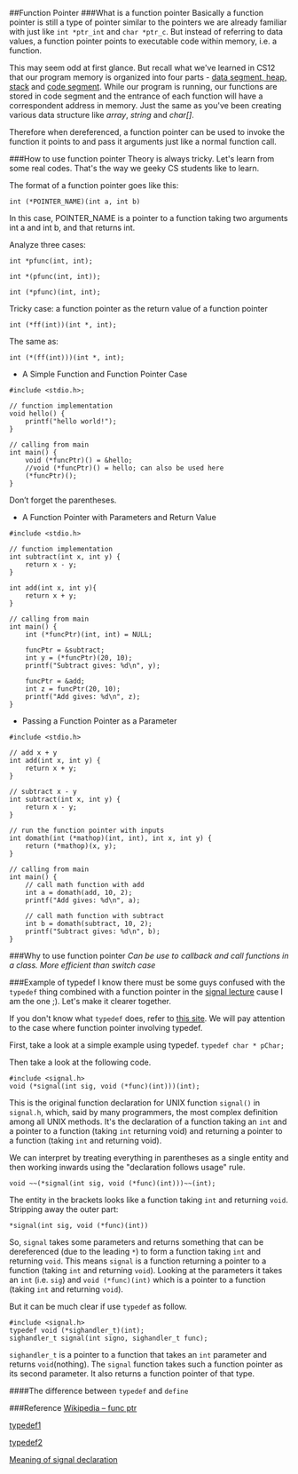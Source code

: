 ##Function Pointer
###What is a function pointer
Basically a function pointer is still a type of pointer similar to the pointers we are already familiar with just like `int *ptr_int` and `char *ptr_c`.
But instead of referring to data values, a function pointer points to executable code within memory, i.e. a function.

This may seem odd at first glance.
But recall what we've learned in CS12 that our program memory is organized into four parts - [data segment, heap, stack](http://en.wikipedia.org/wiki/Data_segment) and [code segment](http://en.wikipedia.org/wiki/Code_segment).
While our program is running, our functions are stored in code segment and the entrance of each function will have a correspondent address in memory.
Just the same as you've been creating various data structure like _array_, _string_ and _char[]_.

Therefore when dereferenced, a function pointer can be used to invoke the function it points to and pass it arguments just like a normal function call.

###How to use function pointer
Theory is always tricky.
Let's learn from some real codes.
That's the way we geeky CS students like to learn.

The format of a function pointer goes like this:
```
int (*POINTER_NAME)(int a, int b)
```
In this case, POINTER_NAME is a pointer to a function taking two arguments int a and int b, and that returns int.

Analyze three cases:
```
int *pfunc(int, int);
```
```
int *(pfunc(int, int));
```
```
int (*pfunc)(int, int);
```

Tricky case: a function pointer as the return value of a function pointer
```
int (*ff(int))(int *, int);
```
The same as:
```
int (*(ff(int)))(int *, int);
```

* A Simple Function and Function Pointer Case
```
#include <stdio.h>;

// function implementation
void hello() {
    printf("hello world!");
}

// calling from main
int main() {
    void (*funcPtr)() = &hello;
    //void (*funcPtr)() = hello; can also be used here
    (*funcPtr)();
}
```
Don’t forget the parentheses.

* A Function Pointer with Parameters and Return Value
```
#include <stdio.h>

// function implementation
int subtract(int x, int y) {
    return x - y;
}

int add(int x, int y){
    return x + y;
}

// calling from main
int main() {
    int (*funcPtr)(int, int) = NULL;

    funcPtr = &subtract;
    int y = (*funcPtr)(20, 10);
    printf("Subtract gives: %d\n", y);

    funcPtr = &add;
    int z = funcPtr(20, 10);
    printf("Add gives: %d\n", z);
}
```

* Passing a Function Pointer as a Parameter
```
#include <stdio.h>

// add x + y
int add(int x, int y) {
    return x + y;
}

// subtract x - y
int subtract(int x, int y) {
    return x - y;
}

// run the function pointer with inputs
int domath(int (*mathop)(int, int), int x, int y) {
    return (*mathop)(x, y);
}

// calling from main
int main() {
    // call math function with add
    int a = domath(add, 10, 2);
    printf("Add gives: %d\n", a);

    // call math function with subtract
    int b = domath(subtract, 10, 2);
    printf("Subtract gives: %d\n", b);
}
```

###Why to use function pointer
*Can be use to callback and call functions in a class.*
*More efficient than switch case*

###Example of typedef
I know there must be some guys confused with the `typedef` thing combined with a function pointer in the [signal lecture](https://github.com/mikeizbicki/ucr-cs100/blob/2015spring/lecture-notes/signals.cpp) cause I am the one ;).
Let's make it clearer together.

If you don't know what `typedef` does, refer to [this site](http://www.cplusplus.com/doc/tutorial/other_data_types/).
We will pay attention to the case where function pointer involving typedef.

First, take a look at a simple example using typedef.
`typedef char * pChar;`

Then take a look at the following code.
```
#include <signal.h>
void (*signal(int sig, void (*func)(int)))(int);
```
This is the original function declaration for UNIX function `signal()` in `signal.h`, which, said by many programmers, the most complex definition among all UNIX methods.
It's the declaration of a function taking an `int` and a pointer to a function (taking `int` returning void) and returning a pointer to a function (taking `int` and returning void).

We can interpret by treating everything in parentheses as a single entity and then working inwards using the "declaration follows usage" rule.
```
void ~~(*signal(int sig, void (*func)(int)))~~(int);
```
The entity in the brackets looks like a function taking `int` and returning `void`.
Stripping away the outer part:

`*signal(int sig, void (*func)(int))`

So, `signal` takes some parameters and returns something that can be dereferenced (due to the leading `*`) to form a function taking `int` and returning `void`.
This means `signal` is a function returning a pointer to a function (taking `int` and returning `void`).
Looking at the parameters it takes an `int` (i.e. `sig`) and `void (*func)(int)` which is a pointer to a function (taking `int` and returning `void`).

But it can be much clear if use `typedef` as follow.
```
#include <signal.h>
typedef void (*sighandler_t)(int);
sighandler_t signal(int signo, sighandler_t func);
```
`sighandler_t` is a pointer to a function that takes an `int` parameter and returns `void`(nothing). The `signal` function takes such a function pointer as its second parameter. It also returns a function pointer of that type.

####The difference between `typedef` and `define`


###Reference
[Wikipedia – func ptr](http://en.wikipedia.org/wiki/Function_pointer)

[typedef1](http://www.cplusplus.com/doc/tutorial/other_data_types/)

[typedef2](http://en.wikipedia.org/wiki/Typedef)

[Meaning of signal declaration](http://stackoverflow.com/questions/3706704/whats-the-meaning-of-this-piece-of-code-void-signalint-sig-void-funcin)
